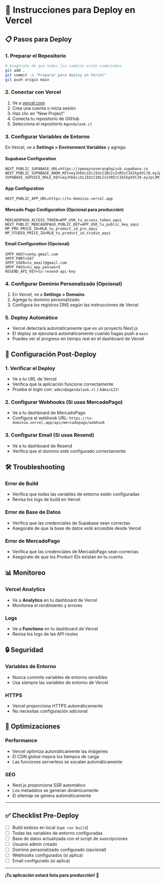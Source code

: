 # 🚀 Instrucciones para Deploy en Vercel

## 📋 Pasos para Deploy

### 1. **Preparar el Repositorio**
```bash
# Asegúrate de que todos los cambios estén commitados
git add .
git commit -m "Preparar para deploy en Vercel"
git push origin main
```

### 2. **Conectar con Vercel**
1. Ve a [vercel.com](https://vercel.com)
2. Crea una cuenta o inicia sesión
3. Haz clic en "New Project"
4. Conecta tu repositorio de GitHub
5. Selecciona el repositorio `Agendalook.cl`

### 3. **Configurar Variables de Entorno**

En Vercel, ve a **Settings > Environment Variables** y agrega:

#### **Supabase Configuration**
```
NEXT_PUBLIC_SUPABASE_URL=https://zpmoqzsovmranghqizsb.supabase.co
NEXT_PUBLIC_SUPABASE_ANON_KEY=eyJhbGciOiJIUzI1NiIsInR5cCI6IkpXVCJ9.eyJpc3MiOiJzdXBhYmFzZSIsInJlZiI6InpwbW9xenNvdm1yYW5naHFpenNiIiwicm9sZSI6ImFub24iLCJpYXQiOjE3NTQxMDUxNjksImV4cCI6MjA2OTY4MTE2OX0.ercd7efldcy23LO9zjDBbwcyMStSQpHtrOeI7bB7ihQ
SUPABASE_SERVICE_ROLE_KEY=eyJhbGciOiJIUzI1NiIsInR5cCI6IkpXVCJ9.eyJpc3MiOiJzdXBhYmFzZSIsInJlZiI6InpwbW9xenNvdm1yYW5naHFpenNiIiwicm9sZSI6InNlcnZpY2Vfcm9sZSIsImlhdCI6MTc1NDEwNTE2OSwiZXhwIjoyMDY5NjgxMTY5fQ.VXeQw4mVNcHXUZ28E1m0QqG7vwKZdW1crcHeASPwLRM
```

#### **App Configuration**
```
NEXT_PUBLIC_APP_URL=https://tu-dominio.vercel.app
```

#### **Mercado Pago Configuration** (Opcional para producción)
```
MERCADOPAGO_ACCESS_TOKEN=APP_USR_tu_access_token_aqui
NEXT_PUBLIC_MERCADOPAGO_PUBLIC_KEY=APP_USR_tu_public_key_aqui
MP_PRO_PRICE_ID=MLB_tu_product_id_pro_aqui
MP_STUDIO_PRICE_ID=MLB_tu_product_id_studio_aqui
```

#### **Email Configuration** (Opcional)
```
SMTP_HOST=smtp.gmail.com
SMTP_PORT=587
SMTP_USER=tu_email@gmail.com
SMTP_PASS=tu_app_password
RESEND_API_KEY=tu-resend-api-key
```

### 4. **Configurar Dominio Personalizado** (Opcional)
1. En Vercel, ve a **Settings > Domains**
2. Agrega tu dominio personalizado
3. Configura los registros DNS según las instrucciones de Vercel

### 5. **Deploy Automático**
- Vercel detectará automáticamente que es un proyecto Next.js
- El deploy se ejecutará automáticamente cuando hagas push a `main`
- Puedes ver el progreso en tiempo real en el dashboard de Vercel

## 🔧 Configuración Post-Deploy

### 1. **Verificar el Deploy**
- Ve a tu URL de Vercel
- Verifica que la aplicación funcione correctamente
- Prueba el login con: `admin@agendalook.cl` / `Admin123!`

### 2. **Configurar Webhooks** (Si usas MercadoPago)
- Ve a tu dashboard de MercadoPago
- Configura el webhook URL: `https://tu-dominio.vercel.app/api/mercadopago/webhook`

### 3. **Configurar Email** (Si usas Resend)
- Ve a tu dashboard de Resend
- Verifica que el dominio esté configurado correctamente

## 🛠️ Troubleshooting

### **Error de Build**
- Verifica que todas las variables de entorno estén configuradas
- Revisa los logs de build en Vercel

### **Error de Base de Datos**
- Verifica que las credenciales de Supabase sean correctas
- Asegúrate de que la base de datos esté accesible desde Vercel

### **Error de MercadoPago**
- Verifica que las credenciales de MercadoPago sean correctas
- Asegúrate de que los Product IDs existan en tu cuenta

## 📊 Monitoreo

### **Vercel Analytics**
- Ve a **Analytics** en tu dashboard de Vercel
- Monitorea el rendimiento y errores

### **Logs**
- Ve a **Functions** en tu dashboard de Vercel
- Revisa los logs de las API routes

## 🔒 Seguridad

### **Variables de Entorno**
- Nunca commits variables de entorno sensibles
- Usa siempre las variables de entorno de Vercel

### **HTTPS**
- Vercel proporciona HTTPS automáticamente
- No necesitas configuración adicional

## 🚀 Optimizaciones

### **Performance**
- Vercel optimiza automáticamente las imágenes
- El CDN global mejora los tiempos de carga
- Las funciones serverless se escalan automáticamente

### **SEO**
- Next.js proporciona SSR automático
- Los metadatos se generan dinámicamente
- El sitemap se genera automáticamente

---

## ✅ Checklist Pre-Deploy

- [ ] Build exitoso en local (`npm run build`)
- [ ] Todas las variables de entorno configuradas
- [ ] Base de datos actualizada con el script de suscripciones
- [ ] Usuario admin creado
- [ ] Dominio personalizado configurado (opcional)
- [ ] Webhooks configurados (si aplica)
- [ ] Email configurado (si aplica)

---

**¡Tu aplicación estará lista para producción! 🎉** 